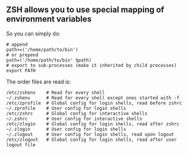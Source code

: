 ## ZSH allows you to use special mapping of environment variables

So you can simply do:

```
# append
path+=('/home/path/to/bin')
# or prepend
path=('/home/path/to/bin' $path)
# export to sub-processes (make it inherited by child processes)
export PATH
```


The order files are read is:

```
/etc/zshenv    # Read for every shell
~/.zshenv      # Read for every shell except ones started with -f
/etc/zprofile  # Global config for login shells, read before zshrc
~/.zprofile    # User config for login shells
/etc/zshrc     # Global config for interactive shells
~/.zshrc       # User config for interactive shells
/etc/zlogin    # Global config for login shells, read after zshrc
~/.zlogin      # User config for login shells
~/.zlogout     # User config for login shells, read upon logout
/etc/zlogout   # Global config for login shells, read after user logout file
```
